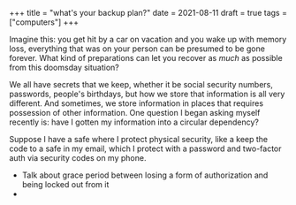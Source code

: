 +++
title = "what's your backup plan?"
date = 2021-08-11
draft = true
tags = ["computers"]
+++

Imagine this: you get hit by a car on vacation and you wake up with memory loss, everything that was on your person can be presumed to be gone forever. What kind of preparations can let you recover as _much_ as possible from this doomsday situation?

We all have secrets that we keep, whether it be social security numbers, passwords, people's birthdays, but how we store that information is all very different. And sometimes, we store information in places that requires possession of other information. One question I began asking myself recently is: have I gotten my information into a circular dependency?

Suppose I have a safe where I protect physical security, like a  keep the code to a safe in my email, which I protect with a password and two-factor auth via security codes on my phone.

- Talk about grace period between losing a form of authorization and being locked out from it
-
